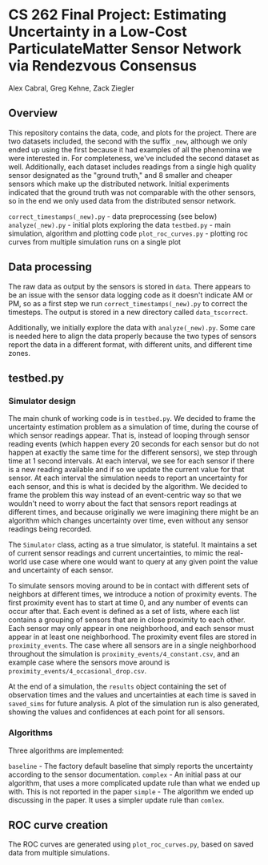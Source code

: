 # CS 262 Final Project: Estimating Uncertainty in a Low-Cost ParticulateMatter Sensor Network via Rendezvous Consensus
Alex Cabral, Greg Kehne, Zack Ziegler

## Overview

This repository contains the data, code, and plots for the project. There are two datasets included, the second with the suffix `_new`, although we only ended up using the first because it had examples of all the phenomina we were interested in. For completeness, we've included the second dataset as well. Additionally, each dataset includes readings from a single high quality sensor designated as the "ground truth," and 8 smaller and cheaper sensors which make up the distributed network. Initial experiments indicated that the ground truth was not comparable with the other sensors, so in the end we only used data from the distributed sensor network.

`correct_timestamps(_new).py` - data preprocessing (see below)
`analyze(_new).py` - initial plots exploring the data
`testbed.py` - main simulation, algorithm and plotting code
`plot_roc_curves.py` - plotting roc curves from multiple simulation runs on a single plot

## Data processing

The raw data as output by the sensors is stored in `data`. There appears to be an issue with the sensor data logging code as it doesn't indicate AM or PM, so as a first step we run `correct_timestamps(_new).py` to correct the timesteps. The output is stored in a new directory called `data_tscorrect`.

Additionally, we initially explore the data with `analyze(_new).py`. Some care is needed here to align the data properly because the two types of sensors report the data in a different format, with different units, and different time zones.

## testbed.py

### Simulator design

The main chunk of working code is in `testbed.py`. We decided to frame the uncertainty estimation problem as a simulation of time, during the course of which sensor readings appear. That is, instead of looping through sensor reading events (which happen every 20 seconds for each sensor but do not happen at exactly the same time for the different sensors), we step through time at 1 second intervals. At each interval, we see for each sensor if there is a new reading available and if so we update the current value for that sensor. At each interval the simulation needs to report an uncertainty for each sensor, and this is what is decided by the algorithm. We decided to frame the problem this way instead of an event-centric way so that we wouldn't need to worry about the fact that sensors report readings at different times, and because originally we were imagining there might be an algorithm which changes uncertainty over time, even without any sensor readings being recorded.

The `Simulator` class, acting as a true simulator, is stateful. It maintains a set of current sensor readings and current uncertainties, to mimic the real-world use case where one would want to query at any given point the value and uncertainty of each sensor.

To simulate sensors moving around to be in contact with different sets of neighbors at different times, we introduce a notion of proximity events. The first proximity event has to start at time 0, and any number of events can occur after that. Each event is defined as a set of lists, where each list contains a grouping of sensors that are in close proximity to each other. Each sensor may only appear in one neighborhood, and each sensor must appear in at least one neighborhood. The proximity event files are stored in `proximity_events`. The case where all sensors are in a single neighborhood throughout the simulation is `proximity_events/4_constant.csv`, and an example case where the sensors move around is `proximity_events/4_occasional_drop.csv`. 

At the end of a simulation, the `results` object containing the set of observation times and the values and uncertainties at each time is saved in `saved_sims` for future analysis. A plot of the simulation run is also generated, showing the values and confidences at each point for all sensors.

### Algorithms

Three algorithms are implemented:

`baseline` - The factory default baseline that simply reports the uncertainty according to the sensor documentation.
`complex` - An initial pass at our algorithm, that uses a more complicated update rule than what we ended up with. This is not reported in the paper
`simple` - The algorithm we ended up discussing in the paper. It uses a simpler update rule than `comlex`.

## ROC curve creation

The ROC curves are generated using `plot_roc_curves.py`, based on saved data from multiple simulations.
